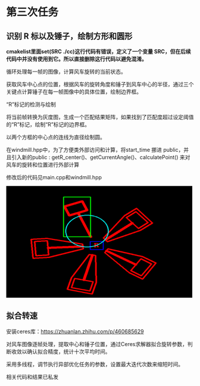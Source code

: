 # 第三次任务

## 识别 R 标以及锤子，绘制方形和圆形

**cmakelist里面set(SRC ./cc)这行代码有错误，定义了一个变量 SRC，但在后续代码中并没有使用到它。所以直接删除这行代码以避免混淆。**

循环处理每一帧的图像，计算风车旋转的当前状态。

获取风车中心点的位置，根据风车的旋转角度和锤子到风车中心的半径，通过三个关键点计算锤子在每一帧图像中的具体位置，绘制边界框。

“R”标记的检测与绘制

将当前帧转换为灰度图，生成一个匹配结果矩阵，如果找到了匹配度超过设定阈值的“R”标记，绘制“R”标记的边界框。

以两个方框的中心点的连线为直径绘制圆。

在windmill.hpp中，为了方便类外部访问和计算，将start_time 挪进 public，并且引入新的public : getR_center()、getCurrentAngle()、calculatePoint() 来对风车的旋转和位置进行外部计算

修改后的代码见main.cpp和windmill.hpp

<img src="https://github.com/MAKKAPAKKA-DYC/-/blob/main/assets/%E6%96%B9%E5%BD%A2%E5%9C%86%E5%BD%A2.png" alt="风车检测结果" width="500" height="300"/>

## 拟合转速

安装ceres库：https://zhuanlan.zhihu.com/p/460685629

对风车图像逐帧处理，提取中心和锤子位置，通过Ceres求解器拟合旋转参数，判断收敛以确认拟合精度，统计十次平均时间。

采用多线程，调节执行异部优化任务的参数，设置最大迭代次数来缩短时间。

相关代码和结果已私发
